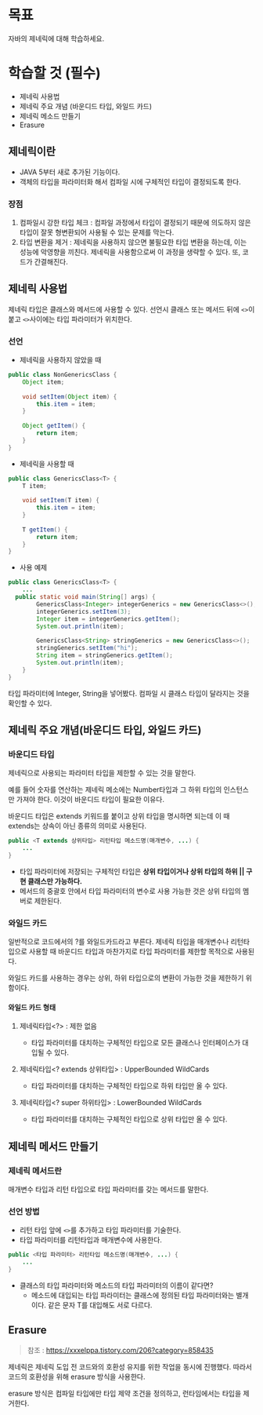 # 목표

자바의 제네릭에 대해 학습하세요.

# 학습할 것 (필수)

* 제네릭 사용법
* 제네릭 주요 개념 (바운디드 타입, 와일드 카드)
* 제네릭 메소드 만들기
* Erasure



## 제네릭이란

- JAVA 5부터 새로 추가된 기능이다.
- 객체의 타입을 파라미터화 해서 컴파일 시에 구체적인 타입이 결정되도록 한다.

### 장점

1. 컴파일시 강한 타입 체크 :  컴파일 과정에서 타입이 결정되기 때문에 의도하지 않은 타입이 잘못 형변환되어 사용될 수 있는 문제를 막는다.
2. 타입 변환을 제거 : 제네릭을 사용하지 않으면 불필요한 타입 변환을 하는데, 이는 성능에 악영향을 끼친다. 제네릭을 사용함으로써 이 과정을 생략할 수 있다. 또, 코드가 간결해진다.



## 제네릭 사용법

제네릭 타입은 클래스와 메서드에 사용할 수 있다. 선언시 클래스 또는 메서드 뒤에 `<>`이 붙고 `<>`사이에는 타입 파라미터가 위치한다.

### 선언

- 제네릭을 사용하지 않았을 때

```java
public class NonGenericsClass {
    Object item;
    
    void setItem(Object item) {
        this.item = item;
	}
    
    Object getItem() {
        return item;
    }
}
```

- 제네릭을 사용할 때

```java
public class GenericsClass<T> {
    T item;
    
    void setItem(T item) {
        this.item = item;
    }
    
    T getItem() {
        return item;
    }
}
```

- 사용 예제

```java
public class GenericsClass<T> {
    ...
  public static void main(String[] args) {
        GenericsClass<Integer> integerGenerics = new GenericsClass<>();
        integerGenerics.setItem(3);
        Integer item = integerGenerics.getItem();
        System.out.println(item);
        
        GenericsClass<String> stringGenerics = new GenericsClass<>();
        stringGenerics.setItem("hi");
        String item = stringGenerics.getItem();
        System.out.println(item);
    }
}
```

타입 파라미터에 Integer, String을 넣어봤다. 컴파일 시 클래스 타입이 달라지는 것을 확인할 수 있다.



## 제네릭 주요 개념(바운디드 타입, 와일드 카드)

### 바운디드 타입

제네릭으로 사용되는 파라미터 타입을 제한할 수 있는 것을 말한다.

예를 들어 숫자를 연산하는 제네릭 메소에는 Number타입과 그 하위 타입의 인스턴스만 가져야 한다. 이것이 바운디드 타입이 필요한 이유다. 

바운디드 타입은 extends 키워드를 붙이고 상위 타입을 명시하면 되는데 이 때 extends는 상속이 아닌 종류의 의미로 사용된다.

```java
public <T extends 상위타입> 리턴타입 메소드명(매개변수, ...) {
    ...
}
```

- 타입 파라미터에 저장되는 구체적인 타입은 **상위 타입이거나 상위 타입의 하위 || 구현 클래스만 가능하다.**
- 메서드의 중괄호 안에서 타입 파라미터의 변수로 사용 가능한 것은 상위 타입의 멤버로 제한된다.

### 와일드 카드

일반적으로 코드에서의 ?를 와일드카드라고 부른다. 제네릭 타입을 매개변수나 리턴타입으로 사용할 때 바운디드 타입과 마찬가지로 타입 파라미터를 제한할 목적으로 사용된다. 

와일드 카드를 사용하는 경우는 상위, 하위 타입으로의 변환이 가능한 것을 제한하기 위함이다.

#### 와일드 카드 형태 

1. 제네릭타입<?> : 제한 없음

   - 타입 파라미터를 대치하는 구체적인 타입으로 모든 클래스나 인터페이스가 대입될 수 있다.

2. 제네릭타입<? extends 상위타입> : UpperBounded WildCards

   - 타입 파라미터를 대치하는 구체적인 타입으로 하위 타입만 올 수 있다.

3. 제네릭타입<? super 하위타입> : LowerBounded WildCards

   - 타입 파라미터를 대치하는 구체적인 타입으로 상위 타입만 올 수 있다.

   

## 제네릭 메서드 만들기

### 제네릭 메서드란

매개변수 타입과 리턴 타입으로 타입 파라미터를 갖는 메서드를 말한다.

### 선언 방법

- 리턴 타입 앞에 `<>`를 추가하고 타입 파라미터를 기술한다.
- 타입 파라미터를 리턴타입과 매개변수에 사용한다.

```java
public <타입 파라미터> 리턴타입 메소드명(매개변수, ...) {
    ...
}
```

- 클래스의 타입 파라미터와 메소드의 타입 파라미터의 이름이 같다면?
  	- 메소드에 대입되는 타입 파라미터는 클래스에 정의된 타입 파라미터와는 별개이다. 같은 문자 T를 대입해도 서로 다르다.



## Erasure

> 참조 : https://xxxelppa.tistory.com/206?category=858435

제네릭은 제네릭 도입 전 코드와의 호환성 유지를 위한 작업을 동시에 진행했다. 따라서 코드의 호환성을 위해 erasure 방식을 사용한다.

erasure 방식은 컴파일 타입에만 타입 제약 조건을 정의하고, 런타임에서는 타입을 제거한다.



